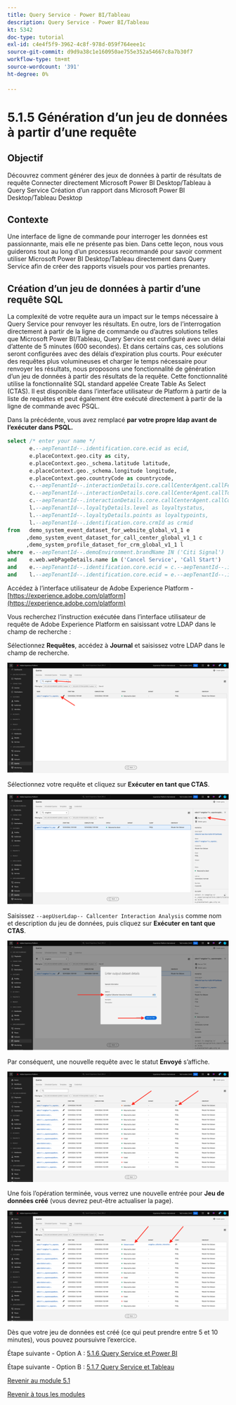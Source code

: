 ```yaml
---
title: Query Service - Power BI/Tableau
description: Query Service - Power BI/Tableau
kt: 5342
doc-type: tutorial
exl-id: c4e4f5f9-3962-4c8f-978d-059f764eee1c
source-git-commit: d9d9a38c1e160950ae755e352a54667c8a7b30f7
workflow-type: tm+mt
source-wordcount: '391'
ht-degree: 0%

---
```


# 5.1.5 Génération d’un jeu de données à partir d’une requête

## Objectif

Découvrez comment générer des jeux de données à partir de résultats de requête
Connecter directement Microsoft Power BI Desktop/Tableau à Query Service
Création d’un rapport dans Microsoft Power BI Desktop/Tableau Desktop

## Contexte

Une interface de ligne de commande pour interroger les données est passionnante, mais elle ne présente pas bien. Dans cette leçon, nous vous guiderons tout au long d’un processus recommandé pour savoir comment utiliser Microsoft Power BI Desktop/Tableau directement dans Query Service afin de créer des rapports visuels pour vos parties prenantes.

## Création d’un jeu de données à partir d’une requête SQL

La complexité de votre requête aura un impact sur le temps nécessaire à Query Service pour renvoyer les résultats. En outre, lors de l’interrogation directement à partir de la ligne de commande ou d’autres solutions telles que Microsoft Power BI/Tableau, Query Service est configuré avec un délai d’attente de 5 minutes (600 secondes). Et dans certains cas, ces solutions seront configurées avec des délais d’expiration plus courts. Pour exécuter des requêtes plus volumineuses et charger le temps nécessaire pour renvoyer les résultats, nous proposons une fonctionnalité de génération d’un jeu de données à partir des résultats de la requête. Cette fonctionnalité utilise la fonctionnalité SQL standard appelée Create Table As Select (CTAS). Il est disponible dans l’interface utilisateur de Platform à partir de la liste de requêtes et peut également être exécuté directement à partir de la ligne de commande avec PSQL.

Dans la précédente, vous avez remplacé **par votre propre ldap avant de l’exécuter dans PSQL.**

```sql
select /* enter your name */
       e.--aepTenantId--.identification.core.ecid as ecid,
       e.placeContext.geo.city as city,
       e.placeContext.geo._schema.latitude latitude,
       e.placeContext.geo._schema.longitude longitude,
       e.placeContext.geo.countryCode as countrycode,
       c.--aepTenantId--.interactionDetails.core.callCenterAgent.callFeeling as callFeeling,
       c.--aepTenantId--.interactionDetails.core.callCenterAgent.callTopic as callTopic,
       c.--aepTenantId--.interactionDetails.core.callCenterAgent.callContractCancelled as contractCancelled,
       l.--aepTenantId--.loyaltyDetails.level as loyaltystatus,
       l.--aepTenantId--.loyaltyDetails.points as loyaltypoints,
       l.--aepTenantId--.identification.core.crmId as crmid
from   demo_system_event_dataset_for_website_global_v1_1 e
      ,demo_system_event_dataset_for_call_center_global_v1_1 c
      ,demo_system_profile_dataset_for_crm_global_v1_1 l
where  e.--aepTenantId--.demoEnvironment.brandName IN ('Citi Signal')
and    e.web.webPageDetails.name in ('Cancel Service', 'Call Start')
and    e.--aepTenantId--.identification.core.ecid = c.--aepTenantId--.identification.core.ecid
and    l.--aepTenantId--.identification.core.ecid = e.--aepTenantId--.identification.core.ecid;
```

Accédez à l’interface utilisateur de Adobe Experience Platform - [https://experience.adobe.com/platform](https://experience.adobe.com/platform)

Vous recherchez l’instruction exécutée dans l’interface utilisateur de requête de Adobe Experience Platform en saisissant votre LDAP dans le champ de recherche :

Sélectionnez **Requêtes**, accédez à **Journal** et saisissez votre LDAP dans le champ de recherche.

![search-query-for-ctas.png](./images/searchqueryforctas.png)

Sélectionnez votre requête et cliquez sur **Exécuter en tant que CTAS**.

![search-query-for-ctas.png](./images/searchqueryforctasa.png)

Saisissez `--aepUserLdap-- Callcenter Interaction Analysis` comme nom et description du jeu de données, puis cliquez sur **Exécuter en tant que CTAS**.

![create-ctas-dataset.png](./images/createctasdataset.png)

Par conséquent, une nouvelle requête avec le statut **Envoyé** s’affiche.

![ctas-query-submit.png](./images/ctasquerysubmitted.png)

Une fois l’opération terminée, vous verrez une nouvelle entrée pour **Jeu de données créé** (vous devrez peut-être actualiser la page).

![ctas-dataset-created.png](./images/ctasdatasetcreated.png)

Dès que votre jeu de données est créé (ce qui peut prendre entre 5 et 10 minutes), vous pouvez poursuivre l’exercice.

Étape suivante - Option A : [5.1.6 Query Service et Power BI](./ex6.md)

Étape suivante - Option B : [5.1.7 Query Service et Tableau](./ex7.md)

[Revenir au module 5.1](./query-service.md)

[Revenir à tous les modules](../../../overview.md)
